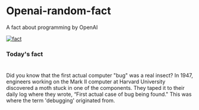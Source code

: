 
# Openai-random-fact
 A fact about programming by OpenAI

[![fact](https://github.com/MarioVidoni/openai-daily-fact/actions/workflows/main.yml/badge.svg)](https://github.com/MarioVidoni/openai-daily-fact/actions/workflows/main.yml)

### Today's fact
# 
Did you know that the first actual computer "bug" was a real insect? In 1947, engineers working on the Mark II computer at Harvard University discovered a moth stuck in one of the components. They taped it to their daily log where they wrote, “First actual case of bug being found." This was where the term 'debugging' originated from.